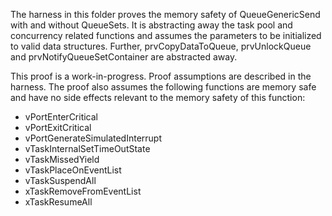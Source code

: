 The harness in this folder proves the memory safety of QueueGenericSend with and
without QueueSets. It is abstracting away the task pool and concurrency related
functions and assumes the parameters to be initialized to valid data structures.
Further, prvCopyDataToQueue, prvUnlockQueue and prvNotifyQueueSetContainer are
abstracted away.

This proof is a work-in-progress. Proof assumptions are described in the
harness. The proof also assumes the following functions are memory safe and have
no side effects relevant to the memory safety of this function:

-   vPortEnterCritical
-   vPortExitCritical
-   vPortGenerateSimulatedInterrupt
-   vTaskInternalSetTimeOutState
-   vTaskMissedYield
-   vTaskPlaceOnEventList
-   vTaskSuspendAll
-   xTaskRemoveFromEventList
-   xTaskResumeAll
